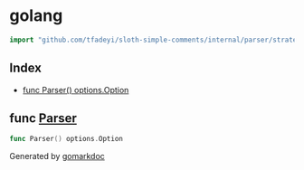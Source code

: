 <!-- Code generated by gomarkdoc. DO NOT EDIT -->

# golang

```go
import "github.com/tfadeyi/sloth-simple-comments/internal/parser/strategy/golang"
```

## Index

- [func Parser() options.Option](<#func-parser>)


## func [Parser](<https://github.com/tfadeyi/sloth-simple-comments/blob/main/internal/parser/strategy/golang/options.go#L7>)

```go
func Parser() options.Option
```



Generated by [gomarkdoc](<https://github.com/princjef/gomarkdoc>)
